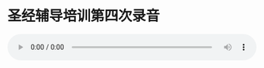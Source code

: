# 圣经辅导培训第四次录音

<audio style="width: 100%;" preload="false" controls controlslist="nodownload"><source src="//cdn.wechat.edu.pl/audio/mp3/old/12236.mp3" type="audio/mpeg">Your browser does not support the audio element.</audio>


